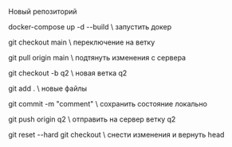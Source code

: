 Новый репозиторий


docker-compose up -d --build \\ запустить докер


git checkout main \\ переключение на ветку


git pull origin main \\ подтянуть изменения с сервера


git checkout -b q2 \\ новая ветка q2


git add . \\ новые файлы


git commit -m "comment" \\ сохранить состояние локально


git push origin q2 \\ отправить на сервер ветку q2


git reset --hard
git checkout \\ снести изменения и вернуть head